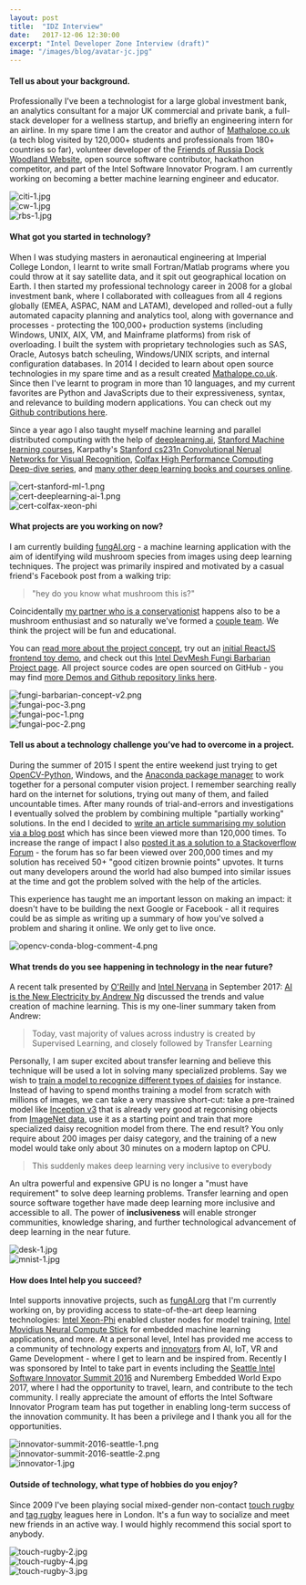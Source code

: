 ```yaml
---
layout: post
title:  "IDZ Interview"
date:   2017-12-06 12:30:00
excerpt: "Intel Developer Zone Interview (draft)"
image: "/images/blog/avatar-jc.jpg"
---
```


#### Tell us about your background.

Professionally I've been a technologist for a large global investment bank, an analytics consultant for a major UK commercial and private bank, a full-stack developer for a wellness startup, and briefly an engineering intern for an airline. In my spare time I am the creator and author of [Mathalope.co.uk](http://mathalope.co.uk/) (a tech blog visited by 120,000+ students and professionals from 180+ countries so far), volunteer developer of the [Friends of Russia Dock Woodland Website](http://fordw.org/), open source software contributor, hackathon competitor, and part of the Intel Software Innovator Program. I am currently working on becoming a better machine learning engineer and educator.

<div class="container">
  <div class="row">
    <div class="col-sm-3"><img alt="citi-1.jpg" src="/images/blog/citi-1.jpg"></div>
    <div class="col-sm-6"><img alt="cw-1.jpg" src="/images/blog/cw-1.jpg"></div>
    <div class="col-sm-3"><img alt="rbs-1.jpg" src="/images/blog/rbs-1.jpg"></div>
  </div>
</div>

#### What got you started in technology?

When I was studying masters in aeronautical engineering at Imperial College London, I learnt to write small Fortran/Matlab programs where you could throw at it say satellite data, and it spit out geographical location on Earth. I then started my professional technology career in 2008 for a global investment bank, where I collaborated with colleagues from all 4 regions globally (EMEA, ASPAC, NAM and LATAM), developed and rolled-out a fully automated capacity planning and analytics tool, along with governance and processes - protecting the 100,000+ production systems (including Windows, UNIX, AIX, VM, and Mainframe platforms) from risk of overloading. I built the system with proprietary technologies such as SAS, Oracle, Autosys batch scheuling, Windows/UNIX scripts, and internal configuration databases. In 2014 I decided to learn about open source technologies in my spare time and as a result created [Mathalope.co.uk](http://mathalope.co.uk/). Since then I've learnt to program in more than 10 languages, and my current favorites are Python and JavaScripts due to their expressiveness, syntax, and relevance to building modern applications. You can check out my [Github contributions here](https://github.com/Atlas7/).

Since a year ago I also taught myself machine learning and parallel distributed computing with the help of [deeplearning.ai](https://www.deeplearning.ai/), [Stanford Machine learning courses](https://www.coursera.org/learn/machine-learning), Karpathy's [Stanford cs231n Convolutional Nerual Networks for Visual Recognition](http://cs231n.stanford.edu/), [Colfax High Performance Computing Deep-dive series](https://colfaxresearch.com/how-series), and [many other deep learning books and courses online](https://github.com/ChristosChristofidis/awesome-deep-learning). 

<div class="container">
  <div class="row">
    <div class="col-sm-4"><img alt="cert-stanford-ml-1.png" src="/images/blog/cert-stanford-ml-1.png" /></div>
    <div class="col-sm-4"><img alt="cert-deeplearning-ai-1.png" src="/images/blog/cert-deeplearning-ai-1.png" /></div>
    <div class="col-sm-4"><img alt="cert-colfax-xeon-phi" src="/images/blog/cert-colfax-xeon-phi.png" /></div>
  </div>
</div>

#### What projects are you working on now?

I am currently building [fungAI.org](http://fungai.org/) - a machine learning application with the aim of identifying wild mushroom species from images using deep learning techniques. The project was primarily inspired and motivated by a casual friend's Facebook post from a walking trip:
 
 > "hey do you know what mushroom this is?"
  
Coincidentally [my partner who is a conservationist](https://twitter.com/lemon_disco) happens also to be a mushroom enthusiast and so naturally we've formed a [couple team](http://127.0.0.1:4000/team/). We think the project will be fun and educational.

You can [read more about the project concept](http://fungai.org/concept/), try out an [initial ReactJS frontend toy demo](https://fungai-react-ui.herokuapp.com/fungpredict), and check out this [Intel DevMesh Fungi Barbarian Project page](https://devmesh.intel.com/projects/fungi-barbarian). All project source codes are open sourced on GitHub - you may find [more Demos and Github repository links here](http://fungai.org/demos/).

<div class="container">
  <div class="row">
    <div class="col-sm-6"><img alt="fungi-barbarian-concept-v2.png" src="/images/blog/fungi-barbarian-concept-v2.png"/></div>
    <div class="col-sm-6"><img alt="fungai-poc-3.png" src="/images/blog/fungai-poc-3.png"/></div>
  </div>
  
  <div class="row">
    <div class="col-sm-6"><img alt="fungai-poc-1.png" src="/images/blog/fungai-poc-1.png"/></div>
    <div class="col-sm-6"><img alt="fungai-poc-2.png" src="/images/blog/fungai-poc-2.png"/></div>
  </div>
</div>

#### Tell us about a technology challenge you’ve had to overcome in a project.

During the summer of 2015 I spent the entire weekend just trying to get [OpenCV-Python](https://docs.opencv.org/3.0-beta/doc/py_tutorials/py_tutorials.html), Windows, and the [Anaconda package manager](https://docs.anaconda.com/anaconda/) to work together for a personal computer vision project. I remember searching really hard on the internet for solutions, trying out many of them, and failed uncountable times. After many rounds of trial-and-errors and investigations I eventually solved the problem by combining multiple "partially working" solutions. In the end I decided to [write an article summarising my solution via a blog post](http://mathalope.co.uk/2015/05/07/opencv-python-how-to-install-opencv-python-package-to-anaconda-windows/) which has since been viewed more than 120,000 times. To increase the range of impact I also [posted it as a solution to a Stackoverflow Forum](https://stackoverflow.com/questions/23119413/how-do-i-install-python-opencv-through-conda#answer-30281466) - the forum has so far been viewed over 200,000 times and my solution has received 50+ "good citizen brownie points" upvotes. It turns out many developers around the world had also bumped into similar issues at the time and got the problem solved with the help of the articles.

This experience has taught me an important lesson on making an impact: it doesn't have to be building the next Google or Facebook - all it requires could be as simple as writing up a summary of how you've solved a problem and sharing it online. We only get to live once.

<div class="container">
  <div class="row">
    <div class="col-sm-12"><img alt="opencv-conda-blog-comment-4.png" src="/images/blog/opencv-conda-blog-comment-4.png"/></div>
  </div>
</div>

#### What trends do you see happening in technology in the near future?

A recent talk presented by [O'Reilly](https://www.youtube.com/user/oreillymedia) and [Intel Nervana](https://www.intelnervana.com/) in September 2017: [AI is the New Electricity by Andrew Ng](https://www.youtube.com/watch?v=NQK4ZY_gwKI) discussed the trends and value creation of machine learning. This is my one-liner summary taken from Andrew:

> Today, vast majority of values across industry is created by Supervised Learning, and closely followed by Transfer Learning

Personally, I am super excited about transfer learning and believe this technique will be used a lot in solving many specialized problems. Say we wish to [train a model to recognize different types of daisies](https://www.tensorflow.org/tutorials/image_retraining) for instance. Instead of having to spend months training a model from scratch with millions of images, we can take a very massive short-cut: take a pre-trained model like [Inception v3](https://www.kaggle.com/google-brain/inception-v3) that is already very good at regconising objects from [ImageNet data](http://www.image-net.org/), use it as a starting point and train that more specialized daisy recognition model from there. The end result? You only require about 200 images per daisy category, and the training of a new model would take only about 30 minutes on a modern laptop on CPU.

> This suddenly makes deep learning very inclusive to everybody
 
An ultra powerful and expensive GPU is no longer a "must have requirement" to solve deep learning problems. Transfer learning and open source software together have made deep learning more inclusive and accessible to all. The power of **inclusiveness** will enable stronger communities, knowledge sharing, and further technological advancement of deep learning in the near future.

<div class="container">
  <div class="row">
    <div class="col-sm-6"><img alt="desk-1.jpg" src="/images/blog/desk-1.jpg"/></div>
    <div class="col-sm-6"><img alt="mnist-1.jpg" src="/images/blog/mnist-1.jpg"/></div>
  </div>
</div>

#### How does Intel help you succeed?

Intel supports innovative projects, such as [fungAI.org](http://fungai.org) that I'm currently working on, by providing access to state-of-the-art deep learning technologies: [Intel Xeon-Phi](https://www.intel.com/content/www/us/en/products/processors/xeon-phi/xeon-phi-processors.html) enabled cluster nodes for model training, [Intel Movidius Neural Compute Stick](https://developer.movidius.com/) for embedded machine learning applications, and more. At a personal level, Intel has provided me access to a community of technology experts and [innovators](https://software.intel.com/en-us/intel-software-innovators/meet-innovators) from AI, IoT, VR and Game Development - where I get to learn and be inspired from. Recently I was sponsored by Intel to take part in events including the [Seattle Intel Software Innovator Summit 2016](https://software.intel.com/en-us/blogs/2016/12/02/intel-software-innovator-summit-2016) and Nuremberg Embedded World Expo 2017, where I had the opportunity to travel, learn, and contribute to the tech community. I really appreciate the amount of efforts the Intel Software Innovator Program team has put together in enabling long-term success of the innovation community. It has been a privilege and I thank you all for the opportunities.


<div class="container">
  <div class="row">
    <div class="col-sm-12"><img alt="innovator-summit-2016-seattle-1.png" src="/images/blog/innovator-summit-2016-seattle-1.png"/></div>
  </div>
  <div class="row">
    <div class="col-sm-6"><img alt="innovator-summit-2016-seattle-2.png" src="/images/blog/innovator-summit-2016-seattle-2.png"/></div>
    <div class="col-sm-6"><img alt="innovator-1.jpg" src="/images/blog/innovator-1.jpg"/></div>
  </div>
</div>

#### Outside of technology, what type of hobbies do you enjoy?

Since 2009 I've been playing social mixed-gender non-contact [touch rugby](http://www.in2touch.com/) and [tag rugby](http://www.trytagrugby.com/) leagues here in London. It's a fun way to socialize and meet new friends in an active way. I would highly recommend this social sport to anybody.

<div class="container">
  <div class="row">
    <div class="col-sm-12"><img alt="touch-rugby-2.jpg" src="/images/blog/touch-rugby-2.jpg"/></div>
  </div>
  <div class="row">
    <div class="col-sm-6"><img alt="touch-rugby-4.jpg" src="/images/blog/touch-rugby-4.jpg"/></div>
    <div class="col-sm-6"><img alt="touch-rugby-3.jpg" src="/images/blog/touch-rugby-3.jpg"/></div>
  </div>
</div>